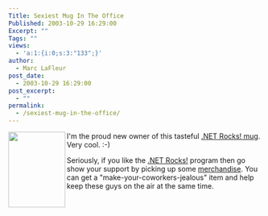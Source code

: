 ```yaml
---
Title: Sexiest Mug In The Office
Published: 2003-10-29 16:29:00
Excerpt: ""
Tags: ""
views:
  - 'a:1:{i:0;s:3:"133";}'
author:
  - Marc LaFleur
post_date:
  - 2003-10-29 16:29:00
post_excerpt:
  - ""
permalink:
  - /sexiest-mug-in-the-office/
---
```

<p><img height=150 src="http://www.franklins.net/travelmug.jpg" width=113 align=left border=0/>I'm the proud new owner of this tasteful <a href="http://www.cafeshops.com/dotnetrocks.7728336" target=_blank>.NET Rocks! mug</a>. Very cool. :-)</p>
<p>Seriously, if you like the <a href="http://www.franklins.net/dotnetrocks.asp" target=_blank>.NET Rocks!</a> program then go show your support by picking up some <a href="http://www.cafeshops.com/dotnetrocks" target=_blank>merchandise</a>. You can get a "make-your-coworkers-jealous" item and help keep these guys on the air at the same time.</p>
<p>&nbsp;</p>
<p>&nbsp;</p>
<p>&nbsp;</p>